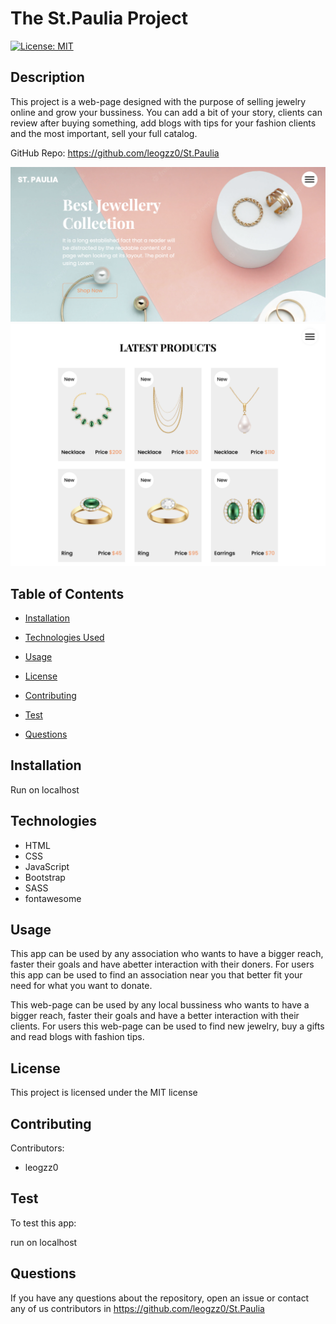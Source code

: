 # The St.Paulia Project
[![License: MIT](https://img.shields.io/badge/License-MIT-yellow.svg)](https://opensource.org/licenses/MIT)

## Description

This project is a web-page designed with the purpose of selling jewelry online and grow your bussiness. You can add a bit of your story, clients can review after buying something, add blogs with tips for your fashion clients and the most important, sell your full catalog. 

GitHub Repo: https://github.com/leogzz0/St.Paulia

![Login Page](homepage.png)
![Profile Page](catalog.png)

## Table of Contents 

- [Installation](#installation)

- [Technologies Used](#technologies)

- [Usage](#usage)

- [License](#license)

- [Contributing](#contributing)

- [Test](#test)

- [Questions](#questions)


## Installation

Run on localhost

## Technologies 
- HTML
- CSS
- JavaScript
- Bootstrap
- SASS
- fontawesome

## Usage

This app can be used by any association who wants to have a bigger reach, faster their goals and have abetter interaction with their doners. For users this app can be used to find an association near you that better fit your need for what you want to donate.

This web-page can be used by any local bussiness who wants to have a bigger reach, faster their goals and have a better interaction with their clients. For users this web-page can be used to find new jewelry, buy a gifts and read blogs with fashion tips.

## License

This project is licensed under the MIT license

## Contributing

Contributors:
- leogzz0

## Test
To test this app:

run on localhost

## Questions

If you have any questions about the repository, open an issue or contact any of us contributors in https://github.com/leogzz0/St.Paulia
